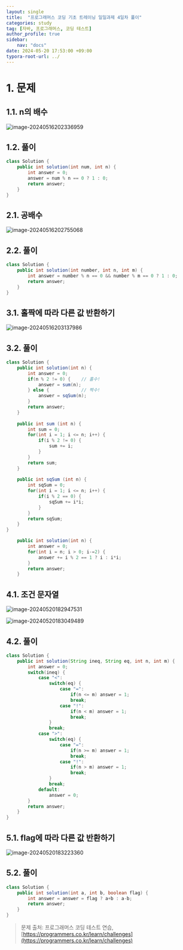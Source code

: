 ```yaml
---
layout: single
title:  "프로그래머스 코딩 기초 트레이닝 일일과제 4일차 풀이"
categories: study
tag: [자바, 프로그래머스, 코딩 테스트]
author_profile: true
sidebar:
    nav: "docs"
date: 2024-05-20 17:53:00 +09:00
typora-root-url: ../
---
```








# 1. 문제



## 1.1. n의 배수

![image-20240516202336959](/images/2024-05-16-practice-programmers-3/image-20240516202336959.png)

## 1.2. 풀이

```java
class Solution {
    public int solution(int num, int n) {
        int answer = 0;
        answer = num % n == 0 ? 1 : 0;
        return answer;
    }
}
```





## 2.1. 공배수

![image-20240516202755068](/images/2024-05-16-practice-programmers-3/image-20240516202755068.png)

## 2.2. 풀이

```java
class Solution {
    public int solution(int number, int n, int m) {
        int answer = number % n == 0 && number % m == 0 ? 1 : 0;
        return answer;
    }
}
```





## 3.1. 홀짝에 따라 다른 값 반환하기

![image-20240516203137986](/images/2024-05-16-practice-programmers-3/image-20240516203137986.png)



## 3.2. 풀이

```java
class Solution {
    public int solution(int n) {
        int answer = 0; 
        if(n % 2 != 0) {    // 홀수!
            answer = sum(n);
        } else {            // 짝수!
            answer = sqSum(n);
        }
        return answer;
    }
    
    public int sum (int n) {
        int sum = 0;
        for(int i = 1; i <= n; i++) {
            if(i % 2 != 0) {
                sum += i;
            }
        }
        return sum;
    }
    
    public int sqSum (int n) {
        int sqSum = 0;
        for(int i = 1; i <= n; i++) {
            if(i % 2 == 0) {
                sqSum += i*i;
            }
        }
        return sqSum;
    }
}
```



```java
    public int solution(int n) {
        int answer = 0; 
        for(int i = n; i > 0; i-=2) {
            answer += i % 2 == 1 ? i : i*i;
        }
        return answer;
    }
```





## 4.1. 조건 문자열

![image-20240520182947531](/images/2024-05-16-practice-programmers-4/image-20240520182947531.png)

![image-20240520183049489](/images/2024-05-16-practice-programmers-4/image-20240520183049489.png)



## 4.2. 풀이

```java
class Solution {
    public int solution(String ineq, String eq, int n, int m) {
        int answer = 0;
        switch(ineq) {
            case "<":
                switch(eq) {
                    case "=":
                        if(n <= m) answer = 1;
                        break;
                    case "!":
                        if(n < m) answer = 1;
                        break;
                }
                break;
            case ">":
                switch(eq) {
                    case "=":
                        if(n >= m) answer = 1;
                        break;
                    case "!":
                        if(n > m) answer = 1;
                        break;
                }
                break;
            default:
                answer = 0;
        }
        return answer;
    }
}
```





## 5.1. flag에 따라 다른 값 반환하기

![image-20240520183223360](/images/2024-05-16-practice-programmers-4/image-20240520183223360.png)

## 5.2. 풀이

```java
class Solution {
    public int solution(int a, int b, boolean flag) {
        int answer = answer = flag ? a+b : a-b;
        return answer;
    }
}
```





> 문제 출처: 프로그래머스 코딩 테스트 연습, [https://programmers.co.kr/learn/challenges](https://programmers.co.kr/learn/challenges)
